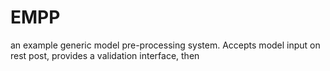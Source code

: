 # EMPP
an example generic model pre-processing system. Accepts model input on rest post, provides a validation interface, then 
